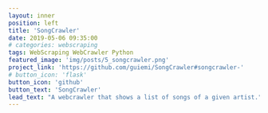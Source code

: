 ```yaml
---
layout: inner
position: left
title: 'SongCrawler'
date: 2019-05-06 09:35:00
# categories: webscraping
tags: WebScraping WebCrawler Python
featured_image: 'img/posts/5_songcrawler.png'
project_link: 'https://github.com/guiemi/SongCrawler#songcrawler-'
# button_icon: 'flask'
button_icon: 'github'
button_text: 'SongCrawler'
lead_text: "A webcrawler that shows a list of songs of a given artist."
---
```

